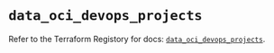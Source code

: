 # `data_oci_devops_projects`

Refer to the Terraform Registory for docs: [`data_oci_devops_projects`](https://registry.terraform.io/providers/oracle/oci/6.18.0/docs/data-sources/devops_projects).
